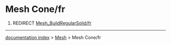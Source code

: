 # Mesh Cone/fr
1.  REDIRECT [Mesh\_BuildRegularSolid/fr](Mesh_BuildRegularSolid/fr.md)

---
[documentation index](../README.md) > [Mesh](Mesh_Workbench.md) > Mesh Cone/fr
